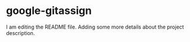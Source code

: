 # google-gitassign
I am editing the README file. Adding some more details about the project description.

